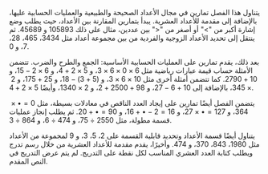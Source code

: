 يتناول هذا الفصل تمارين في مجال الأعداد الصحيحة والطبيعية والعمليات الحسابية عليها، بالإضافة إلى مقدمة للأعداد العشرية.  يبدأ بتمارين المقارنة بين الأعداد، حيث يطلب وضع إشارة أكبر من ">" أو أصغر من "<" بين عددين، مثال على ذلك  105893 و 45689. ثم ينتقل إلى تحديد الأعداد الزوجية والفردية من بين مجموعة أعداد مثل 3434، 465، 28، 7، و 0.

بعد ذلك، يقدم تمارين على العمليات الحسابية الأساسية: الجمع والطرح والضرب. تتضمن الأمثلة حساب قيمة عبارات رياضية مثل  $6 \times 0 \times 6 \times 3$، و $5 \times 2 + 4$، و $6 \times 2 - 15$، و $10 + 2790$.  كما تتضمن أمثلة أخرى مثل $10 \times 6 \times 3$، و $(5 + 3) - 18$، و $25 + 175$، و $2 \times 345$، بالإضافة إلى $10 + 6 - 27$، و $98 + 2500 + 2$، و $2 \times 1340$، وأيضًا $5 \times 2 + 4$.

يتضمن الفصل أيضًا تمارين على إيجاد العدد الناقص في معادلات بسيطة، مثل $0 = \bullet \times 364$، و $127 = \bullet \times 27$، و $16 = 2 - \bullet + 16$، و $90 = \bullet + 20$.  ثم يطلب إنجاز عمليات قسمة مطولة، مثل 2550 ÷ 75، و 474 ÷ 6، و 864 ÷ 3.

يتناول  أيضًا  قسمة الأعداد وتحديد قابلية القسمة على 2، 5، 3، و 9  لمجموعة من الأعداد مثل 1980، 843، 370، و 474.  وأخيرًا، يقدم  مقدمة للأعداد العشرية من خلال رسم تدرج  ويطلب كتابة العدد العشري المناسب لكل نقطة على التدريج.  لم يتم عرض التدريج في النص المقدم.